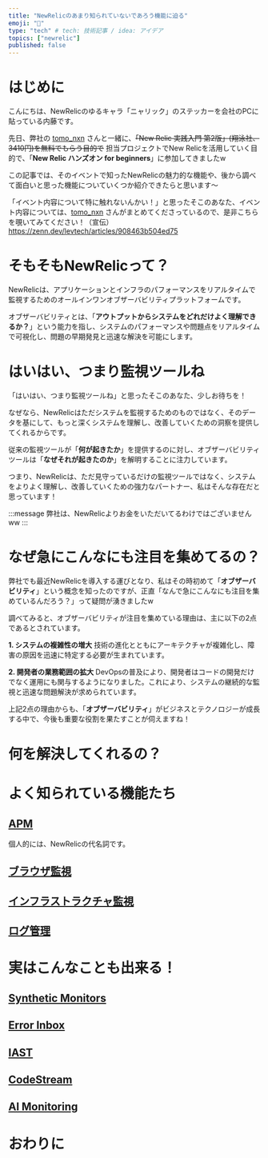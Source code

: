 ```yaml
---
title: "NewRelicのあまり知られていないであろう機能に迫る"
emoji: "🔭"
type: "tech" # tech: 技術記事 / idea: アイデア
topics: ["newrelic"]
published: false
---
```


# はじめに
こんにちは、NewRelicのゆるキャラ「ニャリック」のステッカーを会社のPCに貼っている内藤です。

先日、弊社の [tomo_nxn](https://zenn.dev/tomo_nxn) さんと一緒に、~~「New Relic 実践入門 第2版」(翔泳社、3410円)を無料でもらう目的で~~ 担当プロジェクトでNew Relicを活用していく目的で、「**New Relic ハンズオン for beginners**」に参加してきましたw

この記事では、そのイベントで知ったNewRelicの魅力的な機能や、後から調べて面白いと思った機能についていくつか紹介できたらと思います〜

「イベント内容について特に触れないんかい！」と思ったそこのあなた、イベント内容については、[tomo_nxn](https://zenn.dev/tomo_nxn) さんがまとめてくださっているので、是非こちらを覗いてみてください！（宣伝）
https://zenn.dev/levtech/articles/908463b504ed75

# そもそもNewRelicって？
NewRelicは、アプリケーションとインフラのパフォーマンスをリアルタイムで監視するためのオールインワンオブザーバビリティプラットフォームです。

オブザーバビリティとは、「**アウトプットからシステムをどれだけよく理解できるか？**」という能力を指し、システムのパフォーマンスや問題点をリアルタイムで可視化し、問題の早期発見と迅速な解決を可能にします。

# はいはい、つまり監視ツールね
「はいはい、つまり監視ツールね」と思ったそこのあなた、少しお待ちを！

なぜなら、NewRelicはただシステムを監視するためのものではなく、そのデータを基にして、もっと深くシステムを理解し、改善していくための洞察を提供してくれるからです。

従来の監視ツールが「**何が起きたか**」を提供するのに対し、オブザーバビリティツールは「**なぜそれが起きたのか**」を解明することに注力しています。

つまり、NewRelicは、ただ見守っているだけの監視ツールではなく、システムをよりよく理解し、改善していくための強力なパートナー、私はそんな存在だと思っています！

:::message
弊社は、NewRelicよりお金をいただいてるわけではございませんww
:::

# なぜ急にこんなにも注目を集めてるの？
弊社でも最近NewRelicを導入する運びとなり、私はその時初めて「**オブザーバビリティ**」という概念を知ったのですが、正直「なんで急にこんなにも注目を集めているんだろう？」って疑問が湧きましたw 

調べてみると、オブザーバビリティが注目を集めている理由は、主に以下の2点であるとされています。

**1. システムの複雑性の増大**
技術の進化とともにアーキテクチャが複雑化し、障害の原因を迅速に特定する必要が生まれています。

**2. 開発者の業務範囲の拡大**
DevOpsの普及により、開発者はコードの開発だけでなく運用にも関与するようになりました。これにより、システムの継続的な監視と迅速な問題解決が求められています。

上記2点の理由からも、「**オブザーバビリティ**」がビジネスとテクノロジーが成長する中で、今後も重要な役割を果たすことが伺えますね！

# 何を解決してくれるの？

# よく知られている機能たち
## [APM](https://docs.newrelic.com/docs/apm/new-relic-apm/getting-started/introduction-apm/)
個人的には、NewRelicの代名詞です。

## [ブラウザ監視](https://docs.newrelic.com/docs/browser/browser-monitoring/getting-started/introduction-browser-monitoring/)

## [インフラストラクチャ監視](https://docs.newrelic.com/docs/infrastructure/infrastructure-monitoring/get-started/get-started-infrastructure-monitoring/0)

## [ログ管理](https://docs.newrelic.com/docs/logs/get-started/get-started-log-management/)

# 実はこんなことも出来る！
## [Synthetic Monitors](https://docs.newrelic.com/docs/synthetics/synthetic-monitoring/using-monitors/intro-synthetic-monitoring/)

## [Error Inbox](https://docs.newrelic.com/docs/apm/errors-inbox/errors-inbox-ui/)

## [IAST](https://docs.newrelic.com/docs/iast/introduction/)

## [CodeStream](https://docs.newrelic.com/docs/codestream/start-here/what-is-codestream/)

## [AI Monitoring](https://docs.newrelic.com/docs/ai-monitoring/intro-to-ai-monitoring/)

# おわりに
